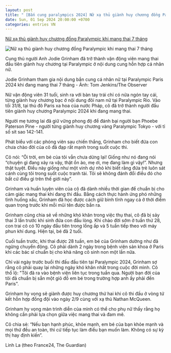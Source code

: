 ```yaml
---
layout: post
title: " [Bắn cung paralympics 2024] Nữ xạ thủ giành huy chương đồng Paralympic khi mang thai 7 tháng"
date: Sun, 01 Sep 2024 20:00:00 +0700
categories: entries VN
---
```

[Nữ xạ thủ giành huy chương đồng Paralympic khi mang thai 7 tháng](https://www.phunuonline.com.vn/nu-xa-thu-gianh-huy-chuong-dong-paralympic-khi-mang-thai-7-thang-a1527460.html)

![Nữ xạ thủ giành huy chương đồng Paralympic khi mang thai 7 tháng](https://image.phunuonline.com.vn/news/2024/20240901/thumbnail/750x450/nu-xa-thu-gianh-huy-chuong-dong-_1725193706.jpg)

Cung thủ người Anh Jodie Grinham đã trở thành vận động viên mang thai đầu tiên giành huy chương tại Paralympic ở nội dung cung hỗn hợp cá nhân nữ.

Jodie Grinham tham gia nội dung bắn cung cá nhân nữ tại Paralympic Paris 2024 khi đang mang thai 7 tháng - Ảnh: Tom Jenkins/The Observer

Nữ vận động viên 31 tuổi, sinh ra với bàn tay trái chỉ có nửa ngón tay cái, từng giành huy chương bạc ở nội dung đôi nam nữ tại Paralympic Rio. Vào tối 31/8, tại thủ đô Paris xa hoa của nước Pháp, cô đã trở thành người đầu tiên giành huy chương Paralympic 2024 khi đang mang thai.

Người mẹ tương lai đã giữ vững phong độ để đánh bại người bạn Phoebe Paterson Pine - người từng giành huy chương vàng Paralympic Tokyo - với tỉ số sít sao 142-141.

Phát biểu với các phóng viên sau chiến thắng, Grinham cho biết đứa con chưa chào đời của cô đã đạp rất mạnh trong suốt cuộc thi.

Cô nói: “Ôi trời, em bé của tôi vẫn chưa dừng lại! Giống như nó đang nói “chuyện gì đang xảy ra vậy, thật ồn ào, mẹ ơi, mẹ đang làm gì vậy!”. Nhưng thật tuyệt. Điều này giống như một vinh dự nhỏ khi biết rằng đứa trẻ luôn sát cánh cùng tôi trong suốt cuộc tranh tài. Tôi sẽ không đánh đổi điều đó cho bất cứ điều gì trên thế giới này”.

Grinham và huấn luyện viên của cô đã dành nhiều thời gian để chuẩn bị cho cảm giác mang thai khi đang thi đấu. Bằng cách thực hành ứng phó những tình huống xấu, Grinham đã học được cách giữ bình tĩnh ngay cả ở thời điểm quan trọng trước khi mỗi mũi tên được bắn ra.

Grinham cũng chia sẻ về những khó khăn trong việc thụ thai, cô đã bị sảy thai 3 lần trước khi sinh đứa con đầu lòng. Khi chào đời sớm ở tuần thứ 28, con trai cô có 10 ngày đầu tiên trong lồng ấp và 5 tuần tiếp theo với máy phun khí dung. Hiện tại, bé đã 2 tuổi.

Cuối tuần trước, khi thai được 28 tuần, em bé của Grinham dường như đã ngừng chuyển động. Cô phải dành 2 ngày trong bệnh viện sản khoa ở Paris khi các bác sĩ chuẩn bị cho khả năng cô sinh non một lần nữa.

Chỉ vài ngày trước buổi thi đấu đầu tiên tại Paralympic 2024, Grinham sợ rằng cô phải quay lại những ngày khó khăn nhất trong cuộc đời mình. Cô thổ lộ: "Tôi đã ra vào bệnh viện liên tục trong tuần qua. Người bạn đời của tôi đã chuẩn bị sẵn một giỏ đồ em bé trong trường hợp anh ấy phải đến Paris".

Grinham hy vọng sẽ giành được huy chương thứ hai khi cô thi đấu ở vòng tứ kết hỗn hợp đồng đội vào ngày 2/9 cùng với xạ thủ Nathan McQueen.

Grinham hy vọng màn trình diễn của mình có thể cho phụ nữ thấy rằng họ không cần phải lựa chọn giữa việc mang thai và đam mê.

Cô chia sẻ: “Nếu bạn hạnh phúc, khỏe mạnh, em bé của bạn khỏe mạnh và mọi thứ đều an toàn, thì cứ tiếp tục làm điều bạn muốn làm. Không có sự kỳ thị hay định kiến”.

Linh La (theo France24, The Guardian)

